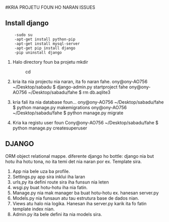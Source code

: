 #KRIA PROJETU FOUN HO NARAN ISSUES
## Install django
        -sudo su
        -apt-get install python-pip
        -apt-get install mysql-server
        -apt-get pip install django
        -pip uninstall django


1) Halo directory foun ba projetu
	mkdir <dir name>
       	cd <dir name>  


2) kria ita nia projectu nia naran, ita fo naran fahe.
       ony@ony-AO756 ~/Desktop/sabadu $ django-admin.py startproject fahe
       ony@ony-AO756 ~/Desktop/sabadu/fahe $ rm db.aqlite3


3) kria fali ita nia database foun...
       ony@ony-AO756 ~/Desktop/sabadu/fahe $ python manage.py makemigrations
       ony@ony-AO756 ~/Desktop/sabadu/fahe $ python manage.py migrate


4) Kria ka registu user foun
       Cony@ony-AO756 ~/Desktop/sabadu/fahe $ python manage.py createsuperuser
       

## DJANGO
ORM object relational mappe.
diferente django ho bottle:
django nia but hotu iha hotu tona, no ita temi det nia naran por ex. Template sira.

1. App nia bele uza ba profile.
2. Settings.py app sira inklui iha laran
3. urls,py ita defini route sira iha funsun nia leten
4. wsgi.py buat hotu-hotu iha nia fatin.
5. Manage.py nia mak manager ba buat hotu-hotu ex. hanesan server.py
6. Models.py nia funsaun atu tau estrutura base de dados nian.
7. Views atu halo nia logika. Hanesan iha server.py karik ita fo fatin template index nian.
8. Admin.py ita bele defini ita nia models sira.
